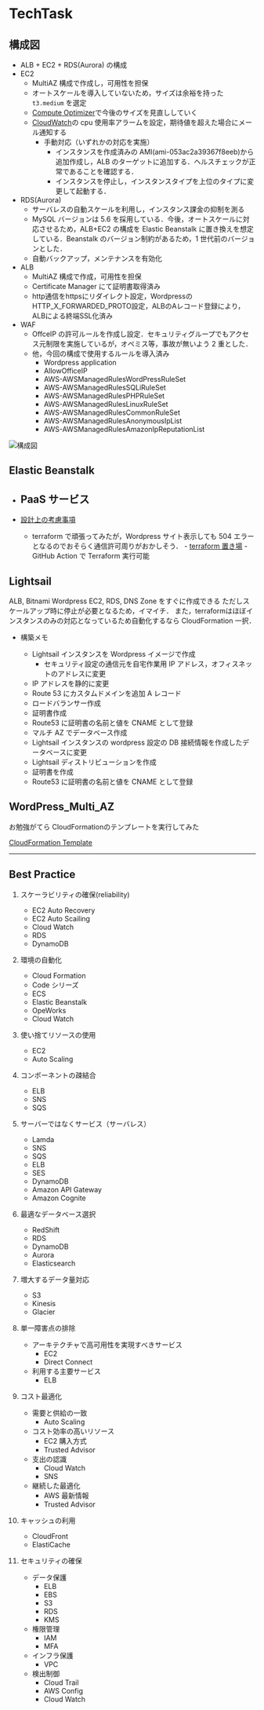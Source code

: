 # TechTask

## 構成図

- ALB + EC2 + RDS(Aurora) の構成
- EC2
  - MultiAZ 構成で作成し，可用性を担保
  - オートスケールを導入していないため，サイズは余裕を持った `t3.medium` を選定
  - [Compute Optimizer](https://console.aws.amazon.com/compute-optimizer/home?region=ap-northeast-1#/dashboard)で今後のサイズを見直ししていく
  - [CloudWatch](https://ap-northeast-1.console.aws.amazon.com/cloudwatch/home?region=ap-northeast-1#alarmsV2:alarm/wordpress-ec2-cpuutilization-alarm?)の cpu 使用率アラームを設定，期待値を超えた場合にメール通知する
    - 手動対応（いずれかの対応を実施）
      - インスタンスを作成済みの AMI(ami-053ac2a39367f8eeb)から追加作成し，ALB のターゲットに追加する．ヘルスチェックが正常であることを確認する．
      - インスタンスを停止し，インスタンスタイプを上位のタイプに変更して起動する．
- RDS(Aurora)
  - サーバレスの自動スケールを利用し，インスタンス課金の抑制を測る
  - MySQL バージョンは 5.6 を採用している．今後，オートスケールに対応させるため，ALB+EC2 の構成を Elastic Beanstalk に置き換えを想定している．Beanstalk のバージョン制約があるため，1 世代前のバージョンとした．
  - 自動バックアップ，メンテナンスを有効化
- ALB
  - MultiAZ 構成で作成，可用性を担保
  - Certificate Manager にて証明書取得済み
  - http通信をhttpsにリダイレクト設定，WordpressのHTTP_X_FORWARDED_PROTO設定，ALBのAレコード登録により，ALBによる終端SSL化済み
- WAF
  - OffceIP の許可ルールを作成し設定．セキュリティグループでもアクセス元制限を実施しているが，オペミス等，事故が無いよう 2 重とした．
  - 他，今回の構成で使用するルールを導入済み
    - Wordpress application
    - AllowOfficeIP
    - AWS-AWSManagedRulesWordPressRuleSet
    - AWS-AWSManagedRulesSQLiRuleSet
    - AWS-AWSManagedRulesPHPRuleSet
    - AWS-AWSManagedRulesLinuxRuleSet
    - AWS-AWSManagedRulesCommonRuleSet
    - AWS-AWSManagedRulesAnonymousIpList
    - AWS-AWSManagedRulesAmazonIpReputationList

![構成図](./system-diagram.drawio.png)

## Elastic Beanstalk

- ## PaaS サービス
- [設計上の考慮事項](https://docs.aws.amazon.com/ja_jp/elasticbeanstalk/latest/dg/concepts.concepts.design.html)

  - terraform で頑張ってみたが，Wordpress サイト表示しても 504 エラーとなるのでおそらく通信許可周りがおかしそう． - [terraform 置き場](./terraform) - GitHub Action で Terraform 実行可能

## Lightsail

ALB, Bitnami Wordpress EC2, RDS, DNS Zone をすぐに作成できる
ただしスケールアップ時に停止が必要となるため，イマイチ．
また，terraformはほぼインスタンスのみの対応となっているため自動化するなら CloudFormation 一択．

- 構築メモ

    - Lightsail インスタンスを Wordpress イメージで作成
      - セキュリティ設定の通信元を自宅作業用 IP アドレス，オフィスネットのアドレスに変更
    - IP アドレスを静的に変更
    - Route 53 にカスタムドメインを追加 A レコード
    - ロードバランサー作成
    - 証明書作成
    - Route53 に証明書の名前と値を CNAME として登録
    - マルチ AZ でデータベース作成
    - Lightsail インスタンスの wordpress 設定の DB 接続情報を作成したデータベースに変更
    - Lightsail ディストリビューションを作成
    - 証明書を作成
    - Route53 に証明書の名前と値を CNAME として登録
    
## WordPress_Multi_AZ

お勉強がてら CloudFormationのテンプレートを実行してみた

[CloudFormation Template](CloudFormation/WordPress_Multi_AZ/template.yaml)

---

## Best Practice

1. スケーラビリティの確保(reliability)

   - EC2 Auto Recovery
   - EC2 Auto Scailing
   - Cloud Watch
   - RDS
   - DynamoDB

1. 環境の自動化

   - Cloud Formation
   - Code シリーズ
   - ECS
   - Elastic Beanstalk
   - OpeWorks
   - Cloud Watch

1. 使い捨てリソースの使用

   - EC2
   - Auto Scaling

1. コンポーネントの疎結合

   - ELB
   - SNS
   - SQS

1. サーバーではなくサービス（サーバレス）

   - Lamda
   - SNS
   - SQS
   - ELB
   - SES
   - DynamoDB
   - Amazon API Gateway
   - Amazon Cognite

1. 最適なデータベース選択

   - RedShift
   - RDS
   - DynamoDB
   - Aurora
   - Elasticsearch

1. 増大するデータ量対応

   - S3
   - Kinesis
   - Glacier

1. 単一障害点の排除

   - アーキテクチャで高可用性を実現すべきサービス
     - EC2
     - Direct Connect
   - 利用する主要サービス
     - ELB

1. コスト最適化

   - 需要と供給の一致
     - Auto Scaling
   - コスト効率の高いリソース
     - EC2 購入方式
     - Trusted Advisor
   - 支出の認識
     - Cloud Watch
     - SNS
   - 継続した最適化
     - AWS 最新情報
     - Trusted Advisor

1. キャッシュの利用

   - CloudFront
   - ElastiCache

1. セキュリティの確保

   - データ保護
     - ELB
     - EBS
     - S3
     - RDS
     - KMS
   - 権限管理
     - IAM
     - MFA
   - インフラ保護
     - VPC
   - 検出制御
     - Cloud Trail
     - AWS Config
     - Cloud Watch
